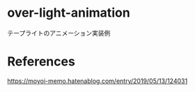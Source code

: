 # over-light-animation
テープライトのアニメーション実装例

# References
https://moyoi-memo.hatenablog.com/entry/2019/05/13/124031